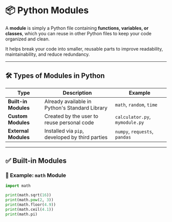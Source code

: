 # 📦 Python Modules

A **module** is simply a Python file containing **functions, variables, or classes**, which you can reuse in other Python files to keep your code organized and clean.

It helps break your code into smaller, reusable parts to improve readability, maintainability, and reduce redundancy.

---

## 🛠️ Types of Modules in Python

| Type               | Description                                        | Example                   |
|--------------------|----------------------------------------------------|---------------------------|
| **Built-in Modules** | Already available in Python's Standard Library    | `math`, `random`, `time`  |
| **Custom Modules**   | Created by the user to reuse personal code       | `calculator.py`, `mymodule.py` |
| **External Modules** | Installed via `pip`, developed by third parties | `numpy`, `requests`, `pandas` |

---

## ✅ Built-in Modules

### 🔹 Example: `math` Module
```python
import math

print(math.sqrt(16))
print(math.pow(2, 3))
print(math.floor(4.9))
print(math.ceil(4.1))
print(math.pi)
```
